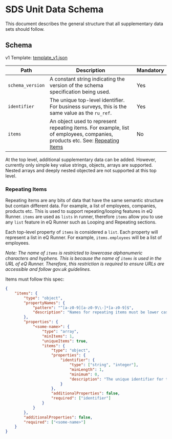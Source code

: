 # SDS Unit Data Schema

This document describes the general structure that all supplementary data sets should follow.

## Schema

v1 Template: [template_v1.json](/schemas/template_v1.json)

| Path             | Description                                                                                                                                    | Mandatory |
|------------------|------------------------------------------------------------------------------------------------------------------------------------------------|-----------|
| `schema_version` | A constant string indicating the version of the schema specification being used.                                                               | Yes       |
| `identifier`     | The unique top-level identifier. For business surveys, this is the same value as the `ru_ref`.                                                 | Yes       |
| `items`          | An object used to represent repeating items. For example, list of employees, companies, products etc. See: [Repeating Items](#repeating-items) | No        |

At the top level, additional supplementary data can be added. However, currently only simple key value strings, objects, arrays are supported. Nested arrays and deeply nested objected are not supported at this top level.

### Repeating Items

Repeating items are any bits of data that have the same semantic structure but contain different data. For example, a list of employees, companies, products etc.
This is used to support repeating/looping features in eQ Runner. `items` are used as `lists` in runner, therefore `items` allow you to use any `list` feature in eQ Runner such as Looping and Repeating sections.

Each top-level property of `items` is considered a `list`. Each property will represent a list in eQ Runner. For example, `items.employees` will be a list of employees.

*Note: The name of `items` is restricted to lowercase alphanumeric characters and hyphens. This is because the name of `items` is used in the URL of eQ Runner. Therefore, this restriction is required to ensure URLs are accessible and follow gov.uk guidelines.*

Items must follow this spec:

```json
{
	"items": {
		"type": "object",
		"propertyNames": {
			"pattern": "^[a-z0-9][a-z0-9\\-]*[a-z0-9]$",
			"description": "Names for repeating items must be lower case, start with a letter or number, end with a letter or number, and contain only letters, numbers, or hyphens. This field can be shown in eQ URLs therefore no other characters are allowed."
		},
		"properties": {
			"<some-name>": {
				"type": "array",
				"minItems": 1,
				"uniqueItems": true,
				"items": {
					"type": "object",
					"properties": {
						"identifier": {
							"type": ["string", "integer"],
							"minLength": 1,
							"minimum": 0,
							"description": "The unique identifier for the item"
						}
					},
					"additionalProperties": false,
					"required": ["identifier"]
				}
			}
		},
		"additionalProperties": false,
		"required": ["<some-name>"]
	}
}
```

